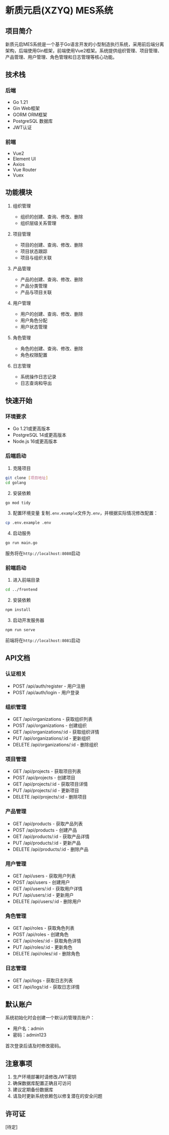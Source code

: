 # 新质元启(XZYQ) MES系统

## 项目简介

新质元启MES系统是一个基于Go语言开发的小型制造执行系统，采用前后端分离架构，后端使用Gin框架，前端使用Vue2框架。系统提供组织管理、项目管理、产品管理、用户管理、角色管理和日志管理等核心功能。

## 技术栈

### 后端
- Go 1.21
- Gin Web框架
- GORM ORM框架
- PostgreSQL 数据库
- JWT认证

### 前端
- Vue2
- Element UI
- Axios
- Vue Router
- Vuex

## 功能模块

1. 组织管理
   - 组织的创建、查询、修改、删除
   - 组织层级关系管理

2. 项目管理
   - 项目的创建、查询、修改、删除
   - 项目状态跟踪
   - 项目与组织关联

3. 产品管理
   - 产品的创建、查询、修改、删除
   - 产品分类管理
   - 产品与项目关联

4. 用户管理
   - 用户的创建、查询、修改、删除
   - 用户角色分配
   - 用户状态管理

5. 角色管理
   - 角色的创建、查询、修改、删除
   - 角色权限配置

6. 日志管理
   - 系统操作日志记录
   - 日志查询和导出

## 快速开始

### 环境要求
- Go 1.21或更高版本
- PostgreSQL 14或更高版本
- Node.js 16或更高版本

### 后端启动

1. 克隆项目
```bash
git clone [项目地址]
cd golang
```

2. 安装依赖
```bash
go mod tidy
```

3. 配置环境变量
复制`.env.example`文件为`.env`，并根据实际情况修改配置：
```bash
cp .env.example .env
```

4. 启动服务
```bash
go run main.go
```

服务将在`http://localhost:8080`启动

### 前端启动

1. 进入前端目录
```bash
cd ../frontend
```

2. 安装依赖
```bash
npm install
```

3. 启动开发服务器
```bash
npm run serve
```

前端将在`http://localhost:8081`启动

## API文档

### 认证相关
- POST /api/auth/register - 用户注册
- POST /api/auth/login - 用户登录

### 组织管理
- GET /api/organizations - 获取组织列表
- POST /api/organizations - 创建组织
- GET /api/organizations/:id - 获取组织详情
- PUT /api/organizations/:id - 更新组织
- DELETE /api/organizations/:id - 删除组织

### 项目管理
- GET /api/projects - 获取项目列表
- POST /api/projects - 创建项目
- GET /api/projects/:id - 获取项目详情
- PUT /api/projects/:id - 更新项目
- DELETE /api/projects/:id - 删除项目

### 产品管理
- GET /api/products - 获取产品列表
- POST /api/products - 创建产品
- GET /api/products/:id - 获取产品详情
- PUT /api/products/:id - 更新产品
- DELETE /api/products/:id - 删除产品

### 用户管理
- GET /api/users - 获取用户列表
- POST /api/users - 创建用户
- GET /api/users/:id - 获取用户详情
- PUT /api/users/:id - 更新用户
- DELETE /api/users/:id - 删除用户

### 角色管理
- GET /api/roles - 获取角色列表
- POST /api/roles - 创建角色
- GET /api/roles/:id - 获取角色详情
- PUT /api/roles/:id - 更新角色
- DELETE /api/roles/:id - 删除角色

### 日志管理
- GET /api/logs - 获取日志列表
- GET /api/logs/:id - 获取日志详情

## 默认账户

系统初始化时会创建一个默认的管理员账户：
- 用户名：admin
- 密码：admin123

首次登录后请及时修改密码。

## 注意事项

1. 生产环境部署时请修改JWT密钥
2. 确保数据库配置正确且可访问
3. 建议定期备份数据库
4. 请及时更新系统依赖包以修复潜在的安全问题

## 许可证

[待定]